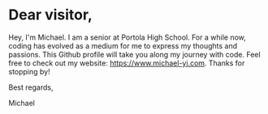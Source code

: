 # **Dear visitor,**

Hey, I'm Michael. I am a senior at Portola High School. For a while now, coding has evolved as a medium for me to express my thoughts and passions. This Github profile will take you along my journey with code. Feel free to check out my website: https://www.michael-yi.com. Thanks for stopping by!

Best regards,

Michael
